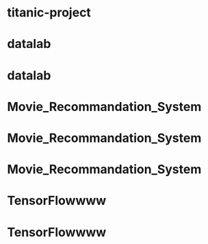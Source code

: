 # titanic-project
# datalab
# datalab
# Movie_Recommandation_System
# Movie_Recommandation_System
# Movie_Recommandation_System
# TensorFlowwww
# TensorFlowwww
